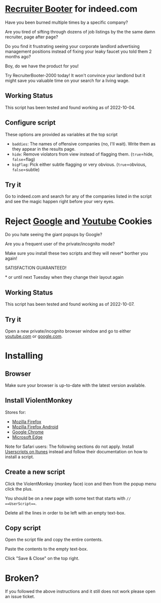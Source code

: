 # [Recruiter Booter](https://github.com/msd/recruiter-booter/raw/main/recruiter-booter.js) for indeed.com

Have you been burned multiple times by a specific company?

Are you tired of sifting through dozens of job listings by the the same damn
recruiter, page after page?

Do you find it frustrating seeing your corporate landlord advertising management
positions instead of fixing your leaky faucet you told them 2 months ago?

Boy, do we have the product for you!

Try RecruiterBooter-2000 today! It won't convince your landlond but it might save you valuable time on your search for a living wage.

## Working Status

This script has been tested and found working as of 2022-10-04.

## Configure script

These options are provided as variables at the top script

* `baddies`: The names of offensive companies (no, I'll wait). Write them as they appear in the results page.
* `hide`: Remove violators from view instead of flagging them. (`true`=hide, `false`=flag)
* `bigFlag`: Pick either subtle flagging or very obvious. (`true`=obvious, `false`=subtle)

## Try it

Go to indeed.com and search for any of the companies listed
in the script and see the magic happen right before your very eyes.

# Reject [Google](https://raw.githubusercontent.com/msd/userscripts/main/google-cookies.js) and [Youtube](https://raw.githubusercontent.com/msd/userscripts/main/youtube-cookies.js) Cookies

Do you hate seeing the giant popups by Google?

Are you a frequent user of the private/incognito mode?

Make sure you install these two scripts and they will never\* borther you again!

SATISFACTION GUARANTEED!

\* or until next Tuesday when they change their layout again

## Working Status

This script has been tested and found working as of 2022-10-07.

## Try it

Open a new private/incognito browser window and go to either [youtube.com](https://youtube.com)
or [google.com](https://google.com).

# Installing

## Browser

Make sure your browser is up-to-date with the latest version available.

## Install ViolentMonkey

Stores for:

* [Mozilla Firefox](https://addons.mozilla.org/en-US/firefox/addon/violentmonkey/)
* [Mozilla Firefox Android](https://addons.mozilla.org/en-US/android/addon/violentmonkey/)
* [Google Chrome](https://chrome.google.com/webstore/detail/violentmonkey/jinjaccalgkegednnccohejagnlnfdag)
* [Microsoft Edge](https://microsoftedge.microsoft.com/addons/detail/violentmonkey/eeagobfjdenkkddmbclomhiblgggliao) 

Note for Safari users: The following sections do not apply. Install [Userscripts on Itunes](https://itunes.apple.com/us/app/userscripts/id1463298887) instead and follow their documentation on how to install a script.

## Create a new script

Click the ViolentMonkey (monkey face) icon and then from the popup menu click the plus.

You should be on a new page with some text that starts with `// ==UserScript==`.

Delete all the lines in order to be left with an empty text-box.

## Copy script

Open the script file and copy the entire contents.

Paste the contents to the empty text-box.

Click "Save & Close" on the top right.

# Broken?

If you followed the above instructions and it still does not work please open an issue ticket.
